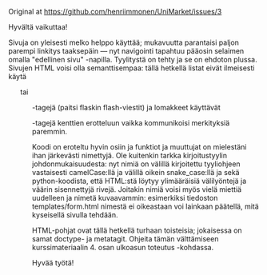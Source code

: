 Original at https://github.com/henriimmonen/UniMarket/issues/3

Hyvältä vaikuttaa!

Sivuja on yleisesti melko helppo käyttää; mukavuutta parantaisi paljon parempi linkitys taaksepäin — nyt navigointi tapahtuu pääosin selaimen omalla "edellinen sivu" -napilla. Tyylitystä on tehty ja se on ehdoton plussa. Sivujen HTML voisi olla semanttisempaa: tällä hetkellä listat eivät ilmeisesti käytä <ul> tai <ol> -tagejä (paitsi flaskin flash-viestit) ja lomakkeet käyttävät <p> -tagejä kenttien erotteluun vaikka <label> kommunikoisi merkityksiä paremmin.

Koodi on eroteltu hyvin osiin ja funktiot ja muuttujat on mielestäni ihan järkevästi nimettyjä. Ole kuitenkin tarkka kirjoitustyylin johdonmukaisuudesta: nyt nimiä on välillä kirjoitettu tyyliohjeen vastaisesti camelCase:llä ja välillä oikein snake_case:llä ja sekä python-koodista, että HTML:stä löytyy ylimääräisiä välilyöntejä ja väärin sisennettyjä rivejä. Joitakin nimiä voisi myös vielä miettiä uudelleen ja nimetä kuvaavammin: esimerkiksi tiedoston templates/form.html nimestä ei oikeastaan voi lainkaan päätellä, mitä kyseisellä sivulla tehdään.

HTML-pohjat ovat tällä hetkellä turhaan toisteisia; jokaisessa on samat doctype- ja metatagit. Ohjeita tämän välttämiseen kurssimateriaalin 4. osan ulkoasun toteutus -kohdassa.

Hyvää työtä!